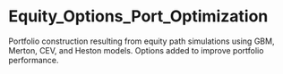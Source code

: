 # Equity_Options_Port_Optimization
Portfolio construction resulting from equity path simulations using GBM, Merton, CEV, and Heston models. Options added to improve portfolio performance.   
